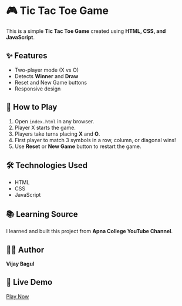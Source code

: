 # 🎮 Tic Tac Toe Game  

This is a simple **Tic Tac Toe Game** created using **HTML, CSS, and JavaScript**.  

## ✨ Features
- Two-player mode (X vs O)  
- Detects **Winner** and **Draw**  
- Reset and New Game buttons  
- Responsive design  

## 🚀 How to Play
1. Open `index.html` in any browser.  
2. Player X starts the game.  
3. Players take turns placing **X** and **O**.  
4. First player to match 3 symbols in a row, column, or diagonal wins!  
5. Use **Reset** or **New Game** button to restart the game.  

## 🛠️ Technologies Used
- HTML  
- CSS  
- JavaScript  

## 📚 Learning Source
I learned and built this project from **Apna College YouTube Channel**.  

## 👨‍💻 Author
**Vijay Bagul**  

## 🔗 Live Demo 
[Play Now](https://bagulvijay.github.io/tic-tac-toe/)


